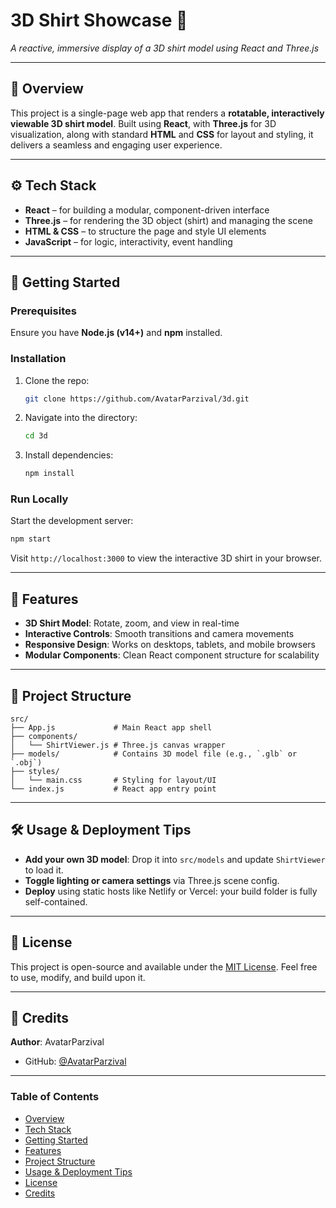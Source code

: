 # 3D Shirt Showcase 👕  
*A reactive, immersive display of a 3D shirt model using React and Three.js*

---

## 🎨 Overview  
This project is a single-page web app that renders a **rotatable, interactively viewable 3D shirt model**. Built using **React**, with **Three.js** for 3D visualization, along with standard **HTML** and **CSS** for layout and styling, it delivers a seamless and engaging user experience.

---

## ⚙️ Tech Stack  
- **React** – for building a modular, component-driven interface  
- **Three.js** – for rendering the 3D object (shirt) and managing the scene  
- **HTML & CSS** – to structure the page and style UI elements  
- **JavaScript** – for logic, interactivity, event handling

---

## 🚀 Getting Started

### Prerequisites  
Ensure you have **Node.js (v14+)** and **npm** installed.

### Installation  
1. Clone the repo:  
   ```bash
   git clone https://github.com/AvatarParzival/3d.git
   ```  
2. Navigate into the directory:  
   ```bash
   cd 3d
   ```  
3. Install dependencies:  
   ```bash
   npm install
   ```  

### Run Locally  
Start the development server:  
```bash
npm start
```  
Visit `http://localhost:3000` to view the interactive 3D shirt in your browser.

---

## 🎯 Features  
- **3D Shirt Model**: Rotate, zoom, and view in real-time  
- **Interactive Controls**: Smooth transitions and camera movements  
- **Responsive Design**: Works on desktops, tablets, and mobile browsers  
- **Modular Components**: Clean React component structure for scalability

---

## 🧩 Project Structure  
```
src/
├── App.js             # Main React app shell
├── components/
│   └── ShirtViewer.js # Three.js canvas wrapper
├── models/            # Contains 3D model file (e.g., `.glb` or `.obj`)
├── styles/           
│   └── main.css       # Styling for layout/UI
└── index.js           # React app entry point
```

---

## 🛠️ Usage & Deployment Tips  
- **Add your own 3D model**: Drop it into `src/models` and update `ShirtViewer` to load it.  
- **Toggle lighting or camera settings** via Three.js scene config.  
- **Deploy** using static hosts like Netlify or Vercel: your build folder is fully self-contained.

---

## 📄 License  
This project is open-source and available under the [MIT License](./LICENSE). Feel free to use, modify, and build upon it.

---

## 👤 Credits  
**Author**: AvatarParzival  
- GitHub: [@AvatarParzival](https://github.com/AvatarParzival)

---

### Table of Contents  
- [Overview](#overview)  
- [Tech Stack](#⚙️-tech-stack)  
- [Getting Started](#🚀-getting-started)  
- [Features](#🎯-features)  
- [Project Structure](#🧩-project-structure)  
- [Usage & Deployment Tips](#🛠️-usage--deployment-tips)  
- [License](#📄-license)  
- [Credits](#👤-credits)
